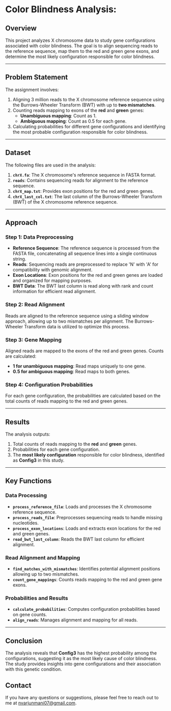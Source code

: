 # Color Blindness Analysis:

## Overview
This project analyzes X chromosome data to study gene configurations associated with color blindness. The goal is to align sequencing reads to the reference sequence, map them to the red and green gene exons, and determine the most likely configuration responsible for color blindness.

---

## Problem Statement
The assignment involves:
1. Aligning 3 million reads to the X chromosome reference sequence using the Burrows-Wheeler Transform (BWT) with up to **two mismatches**.
2. Counting reads mapping to exons of the **red** and **green** genes:
   - **Unambiguous mapping**: Count as 1.
   - **Ambiguous mapping**: Count as 0.5 for each gene.
3. Calculating probabilities for different gene configurations and identifying the most probable configuration responsible for color blindness.

---

## Dataset
The following files are used in the analysis:
1. **`chrX.fa`**: The X chromosome's reference sequence in FASTA format.
2. **`reads`**: Contains sequencing reads for alignment to the reference sequence.
3. **`chrX_map.txt`**: Provides exon positions for the red and green genes.
4. **`chrX_last_col.txt`**: The last column of the Burrows-Wheeler Transform (BWT) of the X chromosome reference sequence.

---

## Approach
### Step 1: Data Preprocessing
- **Reference Sequence**: The reference sequence is processed from the FASTA file, concatenating all sequence lines into a single continuous string.
- **Reads**: Sequencing reads are preprocessed to replace 'N' with 'A' for compatibility with genomic alignment.
- **Exon Locations**: Exon positions for the red and green genes are loaded and organized for mapping purposes.
- **BWT Data**: The BWT last column is read along with rank and count information for efficient read alignment.

### Step 2: Read Alignment
Reads are aligned to the reference sequence using a sliding window approach, allowing up to two mismatches per alignment. The Burrows-Wheeler Transform data is utilized to optimize this process.

### Step 3: Gene Mapping
Aligned reads are mapped to the exons of the red and green genes. Counts are calculated:
- **1 for unambiguous mapping**: Read maps uniquely to one gene.
- **0.5 for ambiguous mapping**: Read maps to both genes.

### Step 4: Configuration Probabilities
For each gene configuration, the probabilities are calculated based on the total counts of reads mapping to the red and green genes.

---

## Results
The analysis outputs:
1. Total counts of reads mapping to the **red** and **green** genes.
2. Probabilities for each gene configuration.
3. The **most likely configuration** responsible for color blindness, identified as **Config3** in this study.

---

## Key Functions
### Data Processing
- **`process_reference_file`**: Loads and processes the X chromosome reference sequence.
- **`process_reads_file`**: Preprocesses sequencing reads to handle missing nucleotides.
- **`process_exon_locations`**: Loads and extracts exon locations for the red and green genes.
- **`read_bwt_last_column`**: Reads the BWT last column for efficient alignment.

### Read Alignment and Mapping
- **`find_matches_with_mismatches`**: Identifies potential alignment positions allowing up to two mismatches.
- **`count_gene_mappings`**: Counts reads mapping to the red and green gene exons.

### Probabilities and Results
- **`calculate_probabilities`**: Computes configuration probabilities based on gene counts.
- **`align_reads`**: Manages alignment and mapping for all reads.

---

## Conclusion
The analysis reveals that **Config3** has the highest probability among the configurations, suggesting it as the most likely cause of color blindness. The study provides insights into gene configurations and their association with this genetic condition.

## Contact
If you have any questions or suggestions, please feel free to reach out to me at nvarjunmani07@gmail.com.
